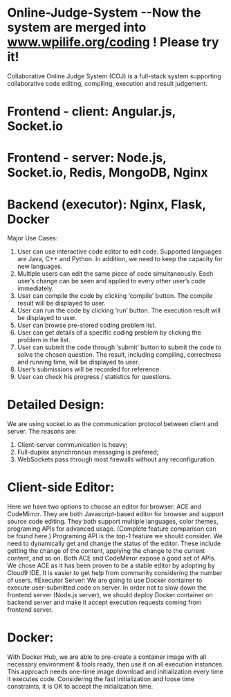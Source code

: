 # Online-Judge-System --Now the system are merged into www.wpilife.org/coding ! Please try it!
Collaborative Online Judge System (COJ) is a full-stack system supporting collaborative code editing, compiling, execution and result judgement. 
# Frontend - client: Angular.js, Socket.io
# Frontend - server: Node.js, Socket.io, Redis, MongoDB, Nginx
# Backend (executor): Nginx, Flask, Docker
Major Use Cases:
1.	User can use interactive code editor to edit code. Supported languages are Java, C++ and Python. In addition, we need to keep the capacity for new languages. 
2.	Multiple users can edit the same piece of code simultaneously. Each user’s change can be seen and applied to every other user’s code immediately. 
3.	User can compile the code by clicking ‘compile’ button. The compile result will be displayed to user.
4.	User can run the code by clicking ‘run’ button. The execution result will be displayed to user.
5.	User can browse pre-stored coding problem list.
6.	User can get details of a specific coding problem by clicking the problem in the list.
7.	User can submit the code through ‘submit’ button to submit the code to solve the chosen question. The result, including compiling, correctness and running time, will be displayed to user. 
8.	User’s submissions will be recorded for reference. 
9.	User can check his progress / statistics for questions.
# Detailed Design:
We are using socket.io as the communication protocol between client and server. The reasons are:
1.  Client-server communication is heavy;
2.  Full-duplex asynchronous messaging is prefered;
3.  WebSockets pass through most firewalls without any reconfiguration.
# Client-side Editor:
Here we have two options to choose an editor for browser: ACE and CodeMirror. They are both Javascript-based editor for browser and support source code editing. They both support multiple languages, color themes, programing APIs for advanced usage. (Complete feature comparison can be found here.)
Programing API is the top-1 feature we should consider. We need to dynamically get and change the status of the editor. These include getting the change of the content, applying the change to the current content, and so on. Both ACE and CodeMirror expose a good set of APIs.
We chose ACE as it has been proven to be a stable editor by adopting by Cloud9 IDE. It is easier to get help from community considering the number of users. 
#Executor Server:
We are going to use Docker container to execute user-submitted code on server. In order not to slow down the frontend server (Node.js server), we should deploy Docker container on backend server and make it accept execution requests coming from frontend server.
# Docker:
With Docker Hub, we are able to pre-create a container image with all necessary environment & tools ready, then use it on all execution instances. This approach needs one-time image download and initialization every time it executes code. Considering the fast initialization and loose time constraints, it is OK to accept the initialization time.


